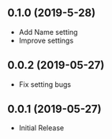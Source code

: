 ## 0.1.0 (2019-5-28)
* Add Name setting
* Improve settings

## 0.0.2 (2019-05-27)
* Fix setting bugs

## 0.0.1 (2019-05-27)
* Initial Release